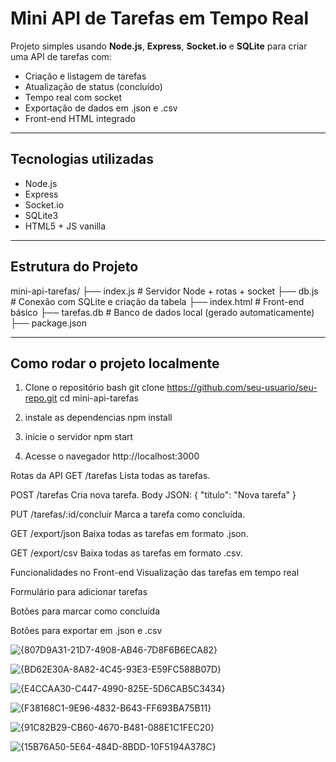 # Mini API de Tarefas em Tempo Real

Projeto simples usando **Node.js**, **Express**, **Socket.io** e **SQLite** para criar uma API de tarefas com:
- Criação e listagem de tarefas
- Atualização de status (concluído)
- Tempo real com socket
- Exportação de dados em .json e .csv
- Front-end HTML integrado

---

## Tecnologias utilizadas

- Node.js
- Express
- Socket.io
- SQLite3
- HTML5 + JS vanilla

---

## Estrutura do Projeto
mini-api-tarefas/
├── index.js # Servidor Node + rotas + socket
├── db.js # Conexão com SQLite e criação da tabela
├── index.html # Front-end básico
├── tarefas.db # Banco de dados local (gerado automaticamente)
├── package.json


---

## Como rodar o projeto localmente

1. Clone o repositório
bash
git clone https://github.com/seu-usuario/seu-repo.git
cd mini-api-tarefas

2. instale as dependencias
npm install

3. inicie o servidor
npm start

4. Acesse o navegador
http://localhost:3000

Rotas da API
GET /tarefas
Lista todas as tarefas.

POST /tarefas
Cria nova tarefa.
Body JSON:
{ "titulo": "Nova tarefa" }

PUT /tarefas/:id/concluir
Marca a tarefa como concluída.

GET /export/json
Baixa todas as tarefas em formato .json.

GET /export/csv
Baixa todas as tarefas em formato .csv.

Funcionalidades no Front-end
Visualização das tarefas em tempo real

Formulário para adicionar tarefas

Botões para marcar como concluída

Botões para exportar em .json e .csv

![{807D9A31-21D7-4908-AB46-7D8F6B6ECA82}](https://github.com/user-attachments/assets/590bd15d-b5aa-4d2c-bcd9-481d927e9cc0)

![{BD62E30A-8A82-4C45-93E3-E59FC588B07D}](https://github.com/user-attachments/assets/e3eb523b-34d6-47e4-9c47-aa57edafbaf5)

![{E4CCAA30-C447-4990-825E-5D6CAB5C3434}](https://github.com/user-attachments/assets/7465c3ce-d175-4c6e-9b91-d80305e5c7bd)

![{F38168C1-9E96-4832-B643-FF693BA75B11}](https://github.com/user-attachments/assets/70d8bb87-dfec-4c6c-bdd3-ad0cf3a7c557)

![{91C82B29-CB60-4670-B481-088E1C1FEC20}](https://github.com/user-attachments/assets/5b48b48b-9059-4b9a-9c16-dd5552398489)

![{15B76A50-5E64-484D-8BDD-10F5194A378C}](https://github.com/user-attachments/assets/9bad3020-6d3a-4a92-a2a2-04a3bfe66ff2)



